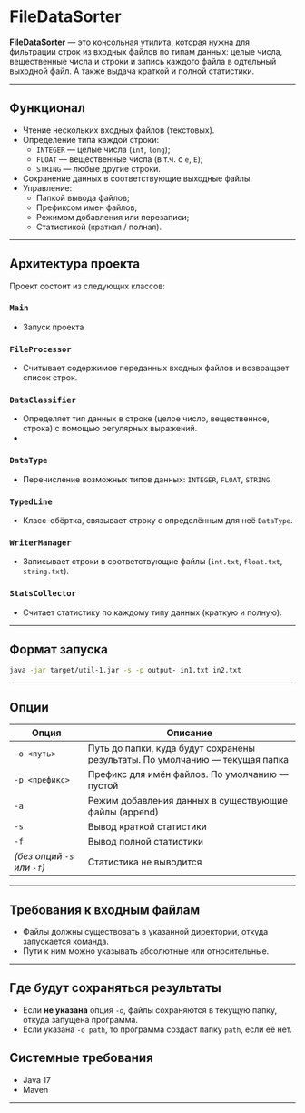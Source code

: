 
# FileDataSorter

**FileDataSorter** — это консольная утилита, которая нужна для фильтрации строк из входных файлов по типам данных: целые числа, вещественные числа и строки и запись каждого файла в одтельный выходной файл. А также выдача краткой и полной статистики.

---

## Функционал

- Чтение нескольких входных файлов (текстовых).
- Определение типа каждой строки:
  - `INTEGER` — целые числа (`int`, `long`);
  - `FLOAT` — вещественные числа (в т.ч. с `e`, `E`);
  - `STRING` — любые другие строки.
- Сохранение данных в соответствующие выходные файлы.
- Управление:
  - Папкой вывода файлов;
  - Префиксом имен файлов;
  - Режимом добавления или перезаписи;
  - Статистикой (краткая / полная).
---

## Архитектура проекта

Проект состоит из следующих классов:

### `Main`
- Запуск проекта

###  `FileProcessor`
- Считывает содержимое переданных входных файлов и возвращает список строк.

###  `DataClassifier`
- Определяет тип данных в строке (целое число, вещественное, строка) с помощью регулярных выражений.
- 
###  `DataType`
- Перечисление возможных типов данных: `INTEGER`, `FLOAT`, `STRING`.
  
###  `TypedLine`
- Класс-обёртка, связывает строку с определённым для неё `DataType`.
 ### `WriterManager`
 - Записывает строки в соответствующие файлы (`int.txt`, `float.txt`, `string.txt`).
### `StatsCollector`
- Считает статистику по каждому типу данных (краткую и полную).

---


## Формат запуска

```bash
java -jar target/util-1.jar -s -p output- in1.txt in2.txt
```
---

## Опции

| Опция  | Описание |
|--------|----------|
| `-o <путь>` | Путь до папки, куда будут сохранены результаты. По умолчанию — текущая папка |
| `-p <префикс>` | Префикс для имён файлов. По умолчанию — пустой |
| `-a` | Режим добавления данных в существующие файлы (append) |
| `-s` | Вывод краткой статистики |
| `-f` | Вывод полной статистики |
| *(без опций `-s` или `-f`)* | Статистика не выводится |

---
## Требования к входным файлам

- Файлы должны существовать в указанной директории, откуда запускается команда.
- Пути к ним можно указывать абсолютные или относительные.

---

## Где будут сохраняться результаты

- Если **не указана** опция `-o`, файлы сохраняются в текущую папку, откуда запущена программа.  
- Если указана `-o path`, то программа создаст папку `path`, если её нет.

## Системные требования

- Java 17
- Maven
  
---

